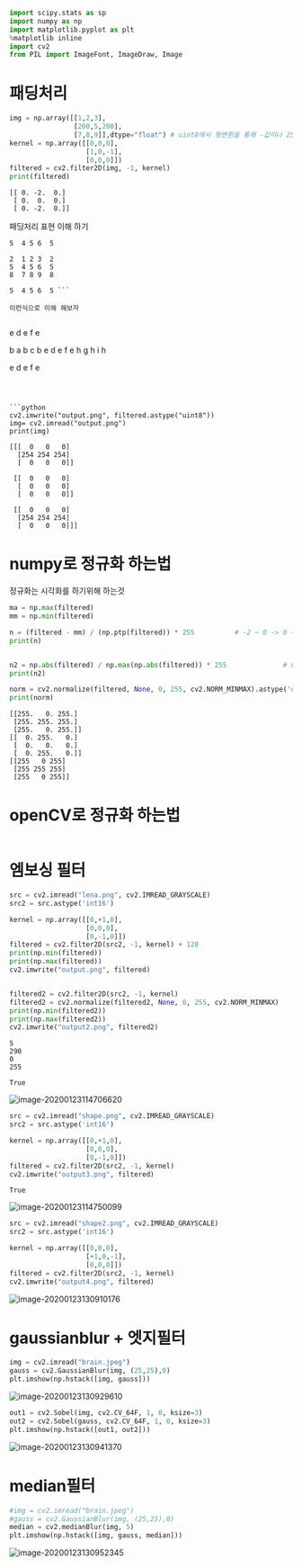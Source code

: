 ```python
import scipy.stats as sp
import numpy as np
import matplotlib.pyplot as plt
%matplotlib inline
import cv2
from PIL import ImageFont, ImageDraw, Image
```

# 패딩처리


```python
img = np.array([[1,2,3],
                [200,5,200],
                [7,8,9]],dtype="float") # uint8에서 형변환을 통해 -값이나 255 이상의 값을 보고싶으면 float으로 해줘야함
kernel = np.array([[0,0,0],
                   [1,0,-1],
                   [0,0,0]])
filtered = cv2.filter2D(img, -1, kernel)
print(filtered)
```

    [[ 0. -2.  0.]
     [ 0.  0.  0.]
     [ 0. -2.  0.]]


패딩처리 표현 이해 하기

```
5  4 5 6  5

2  1 2 3  2
5  4 5 6  5
8  7 8 9  8

5  4 5 6  5 ```

이런식으로 이해 해보자


```
e  d e f  e

b  a b c  b
e  d e f  e
h  g h i  h

e  d e f  e
  ```
 


​```python
cv2.imwrite("output.png", filtered.astype("uint8"))
img= cv2.imread("output.png")
print(img)
  ```

    [[[  0   0   0]
      [254 254 254]
      [  0   0   0]]
    
     [[  0   0   0]
      [  0   0   0]
      [  0   0   0]]
    
     [[  0   0   0]
      [254 254 254]
      [  0   0   0]]]


# numpy로 정규화 하는법


정규화는 시각화를 하기위해 하는것


```python
ma = np.max(filtered)
mm = np.min(filtered)

n = (filtered - mm) / (np.ptp(filtered)) * 255          # -2 ~ 0 -> 0 ~ 255        np.ptp(filtered) = ma - mm
print(n)


n2 = np.abs(filtered) / np.max(np.abs(filtered)) * 255              # 0-2 -> 0 ~ 255
print(n2)

norm = cv2.normalize(filtered, None, 0, 255, cv2.NORM_MINMAX).astype('uint8')
print(norm)
```

    [[255.   0. 255.]
     [255. 255. 255.]
     [255.   0. 255.]]
    [[  0. 255.   0.]
     [  0.   0.   0.]
     [  0. 255.   0.]]
    [[255   0 255]
     [255 255 255]
     [255   0 255]]


# openCV로 정규화 하는법


```python

```

# 엠보싱 필터


```python
src = cv2.imread("lena.png", cv2.IMREAD_GRAYSCALE)
src2 = src.astype('int16')

kernel = np.array([[0,+1,0],
                   [0,0,0],
                   [0,-1,0]])
filtered = cv2.filter2D(src2, -1, kernel) + 128
print(np.min(filtered))
print(np.max(filtered))
cv2.imwrite("output.png", filtered)


filtered2 = cv2.filter2D(src2, -1, kernel)
filtered2 = cv2.normalize(filtered2, None, 0, 255, cv2.NORM_MINMAX)
print(np.min(filtered2))
print(np.max(filtered2))
cv2.imwrite("output2.png", filtered2)
```

    5
    290
    0
    255

    True

![image-20200123114706620](images/image-20200123114706620.png)


```python
src = cv2.imread("shape.png", cv2.IMREAD_GRAYSCALE)
src2 = src.astype('int16')

kernel = np.array([[0,+1,0],
                   [0,0,0],
                   [0,-1,0]])
filtered = cv2.filter2D(src2, -1, kernel)
cv2.imwrite("output3.png", filtered)

```


    True

![image-20200123114750099](images/image-20200123114750099.png)


```python
src = cv2.imread("shape2.png", cv2.IMREAD_GRAYSCALE)
src2 = src.astype('int16')

kernel = np.array([[0,0,0],
                   [+1,0,-1],
                   [0,0,0]])
filtered = cv2.filter2D(src2, -1, kernel)
cv2.imwrite("output4.png", filtered)

```

![image-20200123130910176](images/image-20200123130910176.png)

# gaussianblur + 엣지필터


```python
img = cv2.imread("brain.jpeg")
gauss = cv2.GaussianBlur(img, (25,25),0)
plt.imshow(np.hstack([img, gauss]))
```

![image-20200123130929610](images/image-20200123130929610.png)

```python
out1 = cv2.Sobel(img, cv2.CV_64F, 1, 0, ksize=3)
out2 = cv2.Sobel(gauss, cv2.CV_64F, 1, 0, ksize=3)
plt.imshow(np.hstack([out1, out2]))
```

![image-20200123130941370](images/image-20200123130941370.png)


# median필터


```python
#img = cv2.imread("brain.jpeg")
#gauss = cv2.GaussianBlur(img, (25,25),0)
median = cv2.medianBlur(img, 5)
plt.imshow(np.hstack([img, gauss, median]))
```

![image-20200123130952345](images/image-20200123130952345.png)
